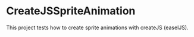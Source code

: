 # CreateJSSpriteAnimation
This project tests how to create sprite animations with createJS (easelJS).
